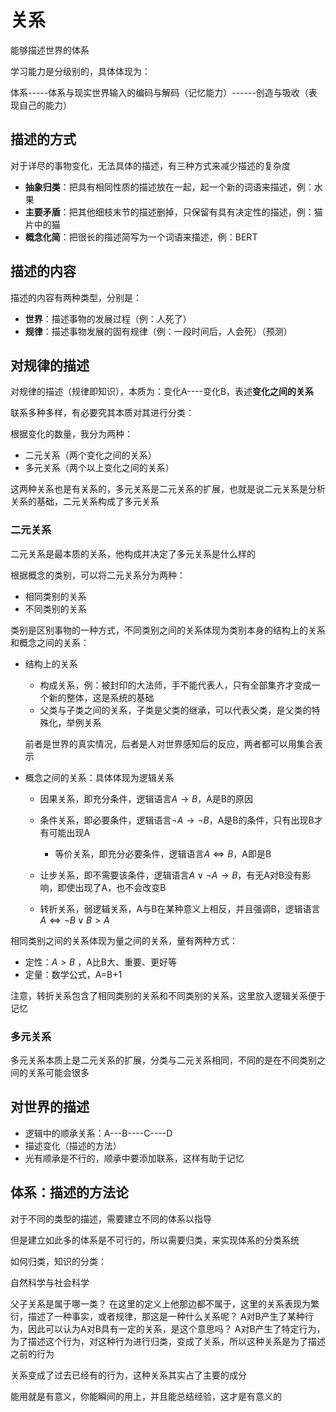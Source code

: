 # 关系

能够描述世界的体系

学习能力是分级别的，具体体现为：

体系-----体系与现实世界输入的编码与解码（记忆能力）------创造与吸收（表现自己的能力）

## 描述的方式

对于详尽的事物变化，无法具体的描述，有三种方式来减少描述的复杂度

- **抽象归类**：把具有相同性质的描述放在一起，起一个新的词语来描述，例：水果
- **主要矛盾**：把其他细枝末节的描述删掉，只保留有具有决定性的描述，例：猫片中的猫
- **概念化简**：把很长的描述简写为一个词语来描述，例：BERT

## 描述的内容

描述的内容有两种类型，分别是：

- **世界**：描述事物的发展过程（例：人死了）
- **规律**：描述事物发展的固有规律（例：一段时间后，人会死）（预测）

## 对规律的描述

对规律的描述（规律即知识），本质为：变化A----变化B，表述**变化之间的关系**

联系多种多样，有必要究其本质对其进行分类：

根据变化的数量，我分为两种：

- 二元关系（两个变化之间的关系）
- 多元关系（两个以上变化之间的关系）

这两种关系也是有关系的，多元关系是二元关系的扩展，也就是说二元关系是分析关系的基础，二元关系构成了多元关系

### 二元关系

二元关系是最本质的关系，他构成并决定了多元关系是什么样的

根据概念的类别，可以将二元关系分为两种：

- 相同类别的关系
- 不同类别的关系

类别是区别事物的一种方式，不同类别之间的关系体现为类别本身的结构上的关系和概念之间的关系：

- 结构上的关系

  - 构成关系，例：被封印的大法师，手不能代表人，只有全部集齐才变成一个新的整体，这是系统的基础
  - 父类与子类之间的关系，子类是父类的继承，可以代表父类，是父类的特殊化，举例关系

  前者是世界的真实情况，后者是人对世界感知后的反应，两者都可以用集合表示
- 概念之间的关系：具体体现为逻辑关系

  - 因果关系，即充分条件，逻辑语言$A \rightarrow B$，A是B的原因
  - 条件关系，即必要条件，逻辑语言$\neg A \rightarrow \neg B$，A是B的条件，只有出现B才有可能出现A

    - 等价关系，即充分必要条件，逻辑语言$A \Longleftrightarrow B$，A即是B
  - 让步关系，即不需要该条件，逻辑语言$A \vee \neg A \rightarrow B$，有无A对B没有影响，即使出现了A，也不会改变B
  - 转折关系，弱逻辑关系，A与B在某种意义上相反，并且强调B，逻辑语言$A \Longleftrightarrow \neg B \vee B>A$

相同类别之间的关系体现为量之间的关系，量有两种方式：

- 定性：$A>B$ ，A比B大、重要、更好等
- 定量：数学公式，A=B+1

注意，转折关系包含了相同类别的关系和不同类别的关系，这里放入逻辑关系便于记忆

### 多元关系

多元关系本质上是二元关系的扩展，分类与二元关系相同，不同的是在不同类别之间的关系可能会很多

## 对世界的描述

- 逻辑中的顺承关系：A---B----C----D
- 描述变化（描述的方法）
- 光有顺承是不行的，顺承中要添加联系，这样有助于记忆

## 体系：描述的方法论

对于不同的类型的描述，需要建立不同的体系以指导

但是建立如此多的体系是不可行的，所以需要归类，来实现体系的分类系统

如何归类，知识的分类：

自然科学与社会科学

父子关系是属于哪一类？
在这里的定义上他那边都不属于，这里的关系表现为繁衍，描述了一种事实，或者规律，那这是一种什么关系呢？
A对B产生了某种行为，因此可以认为A对B具有一定的关系，是这个意思吗？
A对B产生了特定行为，为了描述这个行为，对这种行为进行归类，变成了关系，所以这种关系是为了描述之前的行为




关系变成了过去已经有的行为，这种关系其实占了主要的成分

能用就是有意义，你能瞬间的用上，并且能总结经验，这才是有意义的
